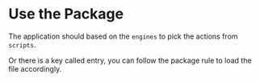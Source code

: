 # Use the Package

The application should based on the `engines` to pick the actions from `scripts`.

Or there is a key called entry, you can follow the package rule to load the file accordingly.
